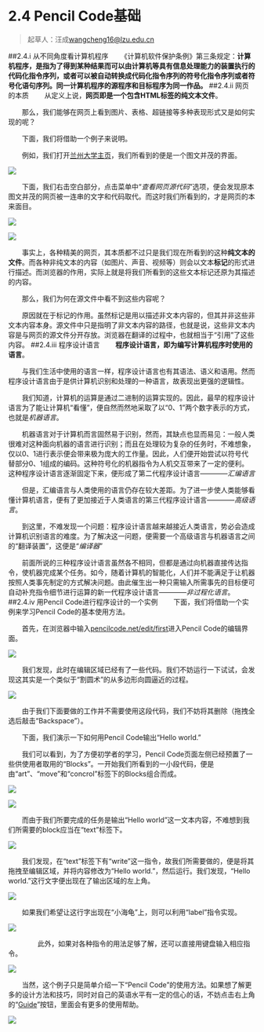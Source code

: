 # 2.4 Pencil Code基础

>起草人：汪成<wangcheng16@lzu.edu.cn>

##2.4.ⅰ 从不同角度看计算机程序
　　《计算机软件保护条例》第三条规定：**计算机程序，是指为了得到某种结果而可以由计算机等具有信息处理能力的装置执行的代码化指令序列，或者可以被自动转换成代码化指令序列的符号化指令序列或者符号化语句序列。同一计算机程序的源程序和目标程序为同一作品。**
##2.4.ⅱ 网页的本质
　　从定义上说，**网页即是一个包含HTML标签的纯文本文件**。

　　那么，我们能够在网页上看到图片、表格、超链接等多种表现形式又是如何实现的呢？

　　下面，我们将借助一个例子来说明。

　　例如，我们打开[兰州大学主页](http://www.lzu.edu.cn)，我们所看到的便是一个图文并茂的界面。

![](/assets/images/chp2/2.4.21.png)


　　下面，我们右击空白部分，点击菜单中“*查看网页源代码*”选项，便会发现原本图文并茂的网页被一连串的文字和代码取代。而这时我们所看到的，才是网页的本来面目。

![](/assets/images/chp2/2.4.22.png)

![](/assets/images/chp2/2.4.23.png)


　　事实上，各种精美的网页，其本质都不过只是我们现在所看到的这种**纯文本的文件**。而各种非纯文本的内容（如图片、声音、视频等）则会以文本**标记**的形式进行描述。而浏览器的作用，实际上就是将我们所看到的这些文本标记还原为其描述的内容。

　　那么，我们为何在源文件中看不到这些内容呢？

　　原因就在于标记的作用。虽然标记是用以描述非文本内容的，但其并非这些非文本内容本身。源文件中只是指明了非文本内容的路径，也就是说，这些非文本内容是与网页的源文件分开存放。浏览器在翻译的过程中，也就相当于“引用”了这些内容。
##2.4.ⅲ 程序设计语言
　　**程序设计语言，即为编写计算机程序时使用的语言**。

　　与我们生活中使用的语言一样，程序设计语言也有其语法、语义和语用。然而程序设计语言由于是供计算机识别和处理的一种语言，故表现出更强的逻辑性。

　　我们知道，计算机的运算是通过二进制的运算实现的。因此，最早的程序设计语言为了能让计算机“看懂”，便自然而然地采取了以“0、1”两个数字表示的方式，也就是*机器语言*。

　　机器语言对于计算机而言固然易于识别，然而，其缺点也显而易见：一般人类很难对这种面向机器的语言进行识别；而且在处理较为复杂的任务时，不难想象，仅以0、1进行表示便会带来极为庞大的工作量。因此，人们便开始尝试以符号代替部分0、1组成的编码。这种符号化的机器指令为人机交互带来了一定的便利。这种程序设计语言逐渐固定下来，便形成了第二代程序设计语言————*汇编语言*

　　但是，汇编语言与人类使用的语言仍存在较大差距。为了进一步使人类能够看懂计算机语言，便有了更加接近于人类语言的第三代程序设计语言————*高级语言*。

　　到这里，不难发现一个问题：程序设计语言越来越接近人类语言，势必会造成计算机识别语言的难度。为了解决这一问题，便需要一个高级语言与机器语言之间的“翻译装置”，这便是“*编译器*”

　　前面所说的三种程序设计语言虽然各不相同，但都是通过向机器直接传达指令，使机器完成某个任务。如今，随着计算机的智能化，人们并不能满足于让机器按照人类事先制定的方式解决问题。由此催生出一种只需输入所需事先的目标便可自动补充指令细节进行运算的新一代程序设计语言————*非过程化语言*。
##2.4.ⅳ 用Pencil Code进行程序设计的一个实例
　　下面，我们将借助一个实例来学习Pencil Code的基本使用方法。

　　首先，在浏览器中输入[pencilcode.net/edit/first](http://pencilcode.net/edit/first)进入Pencil Code的编辑界面。

![](/assets/images/chp2/2.4.41.png)

　　我们发现，此时在编辑区域已经有了一些代码。我们不妨运行一下试试，会发现这其实是一个类似于“割圆术”的从多边形向圆逼近的过程。

![](/assets/images/chp2/2.4.42.png)

　　由于我们下面要做的工作并不需要使用这段代码，我们不妨将其删除（拖拽全选后敲击“Backspace”）。

　　下面，我们演示一下如何用Pencil Code输出“Hello world.”

　　我们可以看到，为了方便初学者的学习，Pencil Code页面左侧已经预置了一些供使用者取用的“Blocks”。一开始我们所看到的一小段代码，便是由“art”、“move”和“concrol”标签下的Blocks组合而成。

![](/assets/images/chp2/2.4.43.png)

![](/assets/images/chp2/2.4.44.png)

　　而由于我们所要完成的任务是输出“Hello world”这一文本内容，不难想到我们所需要的block应当在“text”标签下。

![](/assets/images/chp2/2.4.45.png)

　　我们发现，在“text”标签下有“write”这一指令，故我们所需要做的，便是将其拖拽至编辑区域，并将内容修改为“Hello world.”，然后运行。我们发现，“Hello world.”这行文字便出现在了输出区域的左上角。

![](/assets/images/chp2/2.4.46.png)

　　如果我们希望让这行字出现在“小海龟”上，则可以利用“label”指令实现。

![](/assets/images/chp2/2.4.47.png)

　　
　　此外，如果对各种指令的用法足够了解，还可以直接用键盘输入相应指令。

![](/assets/images/chp2/2.4.48.png)

　　当然，这个例子只是简单介绍一下“Pencil Code”的使用方法。如果想了解更多的设计方法和技巧，同时对自己的英语水平有一定的信心的话，不妨点击右上角的“[Guide](http://guide.pencilcode.net/home/)”按钮，里面会有更多的使用帮助。

![](/assets/images/chp2/2.4.49.png)

